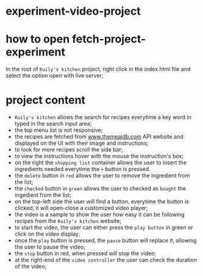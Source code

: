 # experiment-video-project

# how to open fetch-project-experiment
In the root of `Kuily's kitchen` project, right click in the index.html file and select the option open with live server;

# project content

- `Kuily's kitchen` allows the search for recipes everytime a key word in typed in the search input area;
- the top menu list is not responsive;
- the recipes are fetched from www.themealdb.com API website and displayed on the UI with their image and instructions;
- to look for more recipes scroll the side bar;
- to view the instructions hover with the mouse the instruction's box;
-  on the right the `shopping list` container allows the user to insert the ingredients needed everytime the `+` button is pressed.
- the `delete` button in `red` allows the user to remove the ingredient from the list;
- the `checked` button in `green` allows the user to checked as `bought` the ingedient from the list;
- on the top-left side the user will find a button, everytime the button is clicked, it will open-close a customized video player;
- the video is a sample to show the user how easy it can be following recipes from the `Kuily's kitchen` website;
- to start the video, the user can either press the `play button` in green or click on the video display;
- once the `play` button is pressed, the `pause` button will replace it, allowing the user to pause the video;
- the `stop` button in red, when pressed will stop the video;
- at the right-end of the `video controller` the user can check the duration of the video; 

